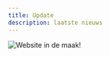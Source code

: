 ```yaml
---
title: Update
description: laatste nieuws
---
```

![Website in de maak!](/img/2021-09-26-img_6357.jpg)